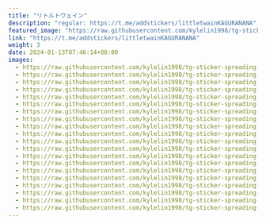 ```yaml
---
title: "リトルトウェイン"
description: "regular: https://t.me/addstickers/littletwainKAGURANANA"
featured_image: "https://raw.githubusercontent.com/kylelin1998/tg-sticker-spreading-worldwide-images/main/img/c20496ba-effb-411a-926e-1764a2b937c6.jpg"
link: "https://t.me/addstickers/littletwainKAGURANANA"
weight: 3
date: 2024-01-13T07:46:14+08:00
images:
  - https://raw.githubusercontent.com/kylelin1998/tg-sticker-spreading-worldwide-images/main/img/c20496ba-effb-411a-926e-1764a2b937c6.jpg
  - https://raw.githubusercontent.com/kylelin1998/tg-sticker-spreading-worldwide-images/main/img/193358d7-5c4b-424c-a123-6bfdea1e3e4c.jpg
  - https://raw.githubusercontent.com/kylelin1998/tg-sticker-spreading-worldwide-images/main/img/b0cb0247-3595-4b74-98af-c1e019178b76.jpg
  - https://raw.githubusercontent.com/kylelin1998/tg-sticker-spreading-worldwide-images/main/img/c822e9b8-2786-4d20-9af9-9124459b7417.jpg
  - https://raw.githubusercontent.com/kylelin1998/tg-sticker-spreading-worldwide-images/main/img/8583b27c-b3fe-403d-9cdf-e85f17776502.jpg
  - https://raw.githubusercontent.com/kylelin1998/tg-sticker-spreading-worldwide-images/main/img/0018ed7d-1f1e-48f2-893d-a1d7ebea4c3a.jpg
  - https://raw.githubusercontent.com/kylelin1998/tg-sticker-spreading-worldwide-images/main/img/9381711f-255e-48ee-8db9-57bcc418a736.jpg
  - https://raw.githubusercontent.com/kylelin1998/tg-sticker-spreading-worldwide-images/main/img/891e0c13-245c-4c4b-aebf-3a2c1895d420.jpg
  - https://raw.githubusercontent.com/kylelin1998/tg-sticker-spreading-worldwide-images/main/img/b0783df3-281c-4678-913c-4ec834d4ab6d.jpg
  - https://raw.githubusercontent.com/kylelin1998/tg-sticker-spreading-worldwide-images/main/img/68ee3af7-ec8f-4242-90c1-c5ca4f34dc1d.jpg
  - https://raw.githubusercontent.com/kylelin1998/tg-sticker-spreading-worldwide-images/main/img/df219571-a184-4e0c-976c-ca141d03cbbb.jpg
  - https://raw.githubusercontent.com/kylelin1998/tg-sticker-spreading-worldwide-images/main/img/c28d296b-e9f4-4743-9dcc-b9826ee50b32.jpg
  - https://raw.githubusercontent.com/kylelin1998/tg-sticker-spreading-worldwide-images/main/img/0f3e6068-8c05-4639-aa31-42437b0eb041.jpg
  - https://raw.githubusercontent.com/kylelin1998/tg-sticker-spreading-worldwide-images/main/img/fc9368fb-3c34-4b2c-bc71-6e040ce497d4.jpg
  - https://raw.githubusercontent.com/kylelin1998/tg-sticker-spreading-worldwide-images/main/img/3796320a-2e56-47de-975e-880f28da3ad4.jpg
  - https://raw.githubusercontent.com/kylelin1998/tg-sticker-spreading-worldwide-images/main/img/21b06912-3468-4a2b-aec1-df379643a9ea.jpg
  - https://raw.githubusercontent.com/kylelin1998/tg-sticker-spreading-worldwide-images/main/img/97e295fb-43e3-4530-91c7-9379222ee2dc.jpg
  - https://raw.githubusercontent.com/kylelin1998/tg-sticker-spreading-worldwide-images/main/img/542ae3d4-c7be-408e-9b7d-4f066573e2d4.jpg
  - https://raw.githubusercontent.com/kylelin1998/tg-sticker-spreading-worldwide-images/main/img/be67b4eb-a27b-422a-9c13-488db78b0f22.jpg
  - https://raw.githubusercontent.com/kylelin1998/tg-sticker-spreading-worldwide-images/main/img/31f5aad3-1317-471b-8ba1-e4f79a4a426c.jpg
---
```

